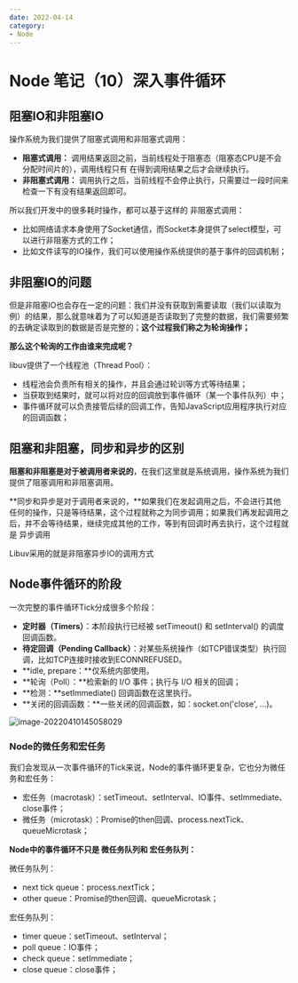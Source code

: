 ```yaml
---
date: 2022-04-14
category:
- Node
---
```

# Node 笔记（10）深入事件循环

## 阻塞IO和非阻塞IO

操作系统为我们提供了阻塞式调用和非阻塞式调用：

- **阻塞式调用：** 调用结果返回之前，当前线程处于阻塞态（阻塞态CPU是不会分配时间片的），调用线程只有 在得到调用结果之后才会继续执行。
- **非阻塞式调用：** 调用执行之后，当前线程不会停止执行，只需要过一段时间来检查一下有没有结果返回即可。

所以我们开发中的很多耗时操作，都可以基于这样的 非阻塞式调用：

- 比如网络请求本身使用了Socket通信，而Socket本身提供了select模型，可以进行非阻塞方式的工作；
- 比如文件读写的IO操作，我们可以使用操作系统提供的基于事件的回调机制；

## 非阻塞IO的问题

但是非阻塞IO也会存在一定的问题：我们并没有获取到需要读取（我们以读取为例）的结果，那么就意味着为了可以知道是否读取到了完整的数据，我们需要频繁的去确定读取到的数据是否是完整的；**这个过程我们称之为轮询操作；**

**那么这个轮询的工作由谁来完成呢？**

libuv提供了一个线程池（Thread Pool）：

- 线程池会负责所有相关的操作，并且会通过轮训等方式等待结果；
- 当获取到结果时，就可以将对应的回调放到事件循环（某一个事件队列）中；
- 事件循环就可以负责接管后续的回调工作，告知JavaScript应用程序执行对应的回调函数；

## 阻塞和非阻塞，同步和异步的区别

**阻塞和非阻塞是对于被调用者来说的**，在我们这里就是系统调用，操作系统为我们提供了阻塞调用和非阻塞调用。

**同步和异步是对于调用者来说的，**如果我们在发起调用之后，不会进行其他任何的操作，只是等待结果，这个过程就称之为同步调用；如果我们再发起调用之后，并不会等待结果，继续完成其他的工作，等到有回调时再去执行，这个过程就是 异步调用

Libuv采用的就是非阻塞异步IO的调用方式

## Node事件循环的阶段

一次完整的事件循环Tick分成很多个阶段：

- **定时器（Timers）**：本阶段执行已经被 setTimeout() 和 setInterval() 的调度回调函数。
- **待定回调（Pending Callback）**：对某些系统操作（如TCP错误类型）执行回调，比如TCP连接时接收到ECONNREFUSED。
- **idle, prepare：**仅系统内部使用。
- **轮询（Poll）：**检索新的 I/O 事件；执行与 I/O 相关的回调；
- **检测：**setImmediate() 回调函数在这里执行。
- **关闭的回调函数：**一些关闭的回调函数，如：socket.on('close', ...)。

![image-20220410145058029](https://mc-web-1259409954.cos.ap-guangzhou.myqcloud.com/MyImages/202204101450106.png)

### Node的微任务和宏任务

我们会发现从一次事件循环的Tick来说，Node的事件循环更复杂，它也分为微任务和宏任务：

- 宏任务（macrotask）：setTimeout、setInterval、IO事件、setImmediate、close事件；
- 微任务（microtask）：Promise的then回调、process.nextTick、queueMicrotask；

**Node中的事件循环不只是 微任务队列和 宏任务队列：**

微任务队列：

- next tick queue：process.nextTick；
- other queue：Promise的then回调、queueMicrotask；

宏任务队列：

- timer queue：setTimeout、setInterval；
- poll queue：IO事件；
- check queue：setImmediate；
- close queue：close事件；
